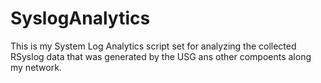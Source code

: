 # SyslogAnalytics
This is my System Log Analytics script set for analyzing the collected RSyslog data that was generated by the USG ans other compoents along my network.
